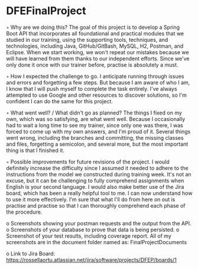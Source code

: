 # DFEFinalProject

◦ Why are we doing this?
The goal of this project is to develop a Spring Boot API that incorporates all foundational and practical modules that we studied in our training, 
using the supporting tools, techniques, and technologies, including Java, GitHub/GitBash, MySQL, H2, Postman, and Eclipse.
When we start working, we won't repeat our mistakes because we will have learned from them thanks to our independent efforts.
Since we've only done it once with our trainer before, practise is absolutely a must.

◦ How I expected the challenge to go.
I anticipate running through issues and errors and forgetting a few steps.
But because I am aware of who I am, I know that I will push myself to complete the task entirely.
I've always attempted to use Google and other resources to discover solutions, so I'm confident I can do the same for this project.

◦ What went well? / What didn't go as planned?
The things I fixed on my own, which was so satisfying, are what went well.
Because I occasionally had to wait a long time to see my trainer, since only one was there, I was forced to come up with my own answers, and I'm proud of it.
Several things went wrong, including the branches and committing, the missing classes and files, forgetting a semicolon, and several more, 
but the most important thing is that I finished it.
        
◦ Possible improvements for future revisions of the project.
I would definitely increase the difficulty since I assumed it needed to adhere to the instructions from the model we constructed during training week.
It's not an excuse, but it can be challenging to fully comprehend assignments when English is your second language.
I would also make better use of the Jira board, which has been a really helpful tool to me. I can now understand how to use it more effectively.
I'm sure that what I'll do from here on out is practise and practise so that I can thoroughly comprehend each phase of the procedure.

o Screenshots showing your postman requests and the output from the API.
o Screenshots of your database to prove that data is being persisted.
o Screenshot of your test results, including coverage report.
All of my screenshots are in the document folder named as: FinalProjectDocuments

o Link to Jira Board: https://rossellaortu.atlassian.net/jira/software/projects/DFEP/boards/1
